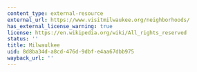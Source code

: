```yaml
---
content_type: external-resource
external_url: https://www.visitmilwaukee.org/neighborhoods/
has_external_license_warning: true
license: https://en.wikipedia.org/wiki/All_rights_reserved
status: ''
title: Milwaulkee
uid: 8d8ba34d-a8cd-476d-9dbf-e4aa67dbb975
wayback_url: ''
---
```

